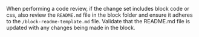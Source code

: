 When performing a code review, if the change set includes block code or css, also review the `README.md` file in the block folder and ensure it adheres to the `/block-readme-template.md` file. Validate that the README.md file is updated with any changes being made in the block.

